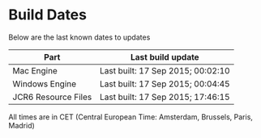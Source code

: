 # Build Dates

Below are the last known dates to updates

Part | Last build update
-----|-----
Mac Engine | Last built: 17 Sep 2015; 00:02:10
Windows Engine | Last built: 17 Sep 2015; 00:04:45
JCR6 Resource Files | Last built: 17 Sep 2015; 17:46:15
All times are in CET (Central European Time: Amsterdam, Brussels, Paris, Madrid)



